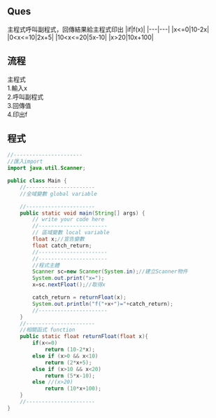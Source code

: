Ques  
----
主程式呼叫副程式，回傳結果給主程式印出
|if|f(x)|
|---|---|
|x<=0|10-2x|
|0<x<=10|2x+5|
|10<x<=20|5x-10|
|x>20|10x+100|

流程  
----
主程式  
 1.輸入x  
 2.呼叫副程式  
 3.回傳值  
 4.印出f  

程式
----
```java
//----------------------
//匯入import
import java.util.Scanner;

public class Main {
    //----------------------
    //全域變數 global variable

    //----------------------
    public static void main(String[] args) {
        // write your code here
        //----------------------
        // 區域變數 local variable
        float x;//宣告變數
        float catch_return;
        //----------------------
        //----------------------
        //程式主體
        Scanner sc=new Scanner(System.in);//建立Scanner物件
        System.out.print("x=");
        x=sc.nextFloat();//取得x

        catch_return = returnFloat(x);
        System.out.println("f("+x+")="+catch_return);
        //----------------------
    }
    //----------------------
    //相關函式 function
    public static float returnFloat(float x){
        if(x<=0)
            return (10-2*x);
        else if (x>0 && x<10)
            return (2*x+5);
        else if (x>10 && x<20)
            return (5*x-10);
        else //(x>20)
            return (10*x+100);
    }
    //----------------------
}
```
